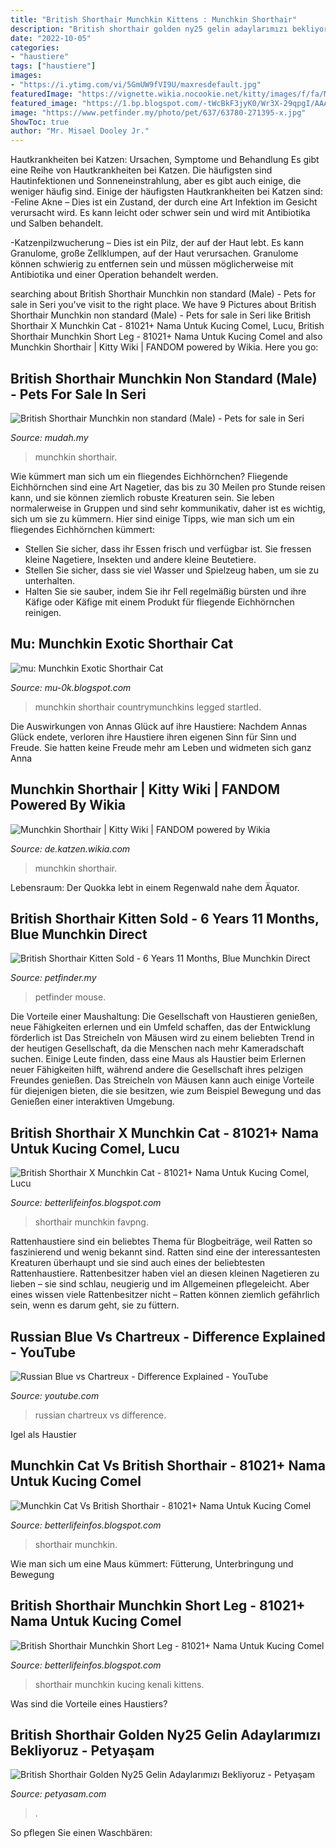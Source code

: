 ```yaml
---
title: "British Shorthair Munchkin Kittens : Munchkin Shorthair"
description: "British shorthair golden ny25 gelin adaylarımızı bekliyoruz"
date: "2022-10-05"
categories:
- "haustiere"
tags: ["haustiere"]
images:
- "https://i.ytimg.com/vi/5GmUW9fVI9U/maxresdefault.jpg"
featuredImage: "https://vignette.wikia.nocookie.net/kitty/images/f/fa/Munchkin-cat7.jpg/revision/latest?cb=20130122141356&amp;path-prefix=de"
featured_image: "https://1.bp.blogspot.com/-tWcBkF3jyK0/Wr3X-29qpgI/AAAAAAAAWGY/90Ka6V6Ve9ovaB7rxJ0ibzQX4s3CdUwnwCLcBGAs/w1200-h630-p-k-no-nu/british-shorthair-cats-and-kittens-5.jpg"
image: "https://www.petfinder.my/photo/pet/637/63780-271395-x.jpg"
ShowToc: true
author: "Mr. Misael Dooley Jr."
---
```



Hautkrankheiten bei Katzen: Ursachen, Symptome und Behandlung
Es gibt eine Reihe von Hautkrankheiten bei Katzen. Die häufigsten sind Hautinfektionen und Sonneneinstrahlung, aber es gibt auch einige, die weniger häufig sind. Einige der häufigsten Hautkrankheiten bei Katzen sind:
-Feline Akne – Dies ist ein Zustand, der durch eine Art Infektion im Gesicht verursacht wird. Es kann leicht oder schwer sein und wird mit Antibiotika und Salben behandelt.

-Katzenpilzwucherung – Dies ist ein Pilz, der auf der Haut lebt. Es kann Granulome, große Zellklumpen, auf der Haut verursachen. Granulome können schwierig zu entfernen sein und müssen möglicherweise mit Antibiotika und einer Operation behandelt werden.

	

		
searching about British Shorthair Munchkin non standard (Male) - Pets for sale in Seri you've visit to the right place. We have 9 Pictures about British Shorthair Munchkin non standard (Male) - Pets for sale in Seri like British Shorthair X Munchkin Cat - 81021+ Nama Untuk Kucing Comel, Lucu, British Shorthair Munchkin Short Leg - 81021+ Nama Untuk Kucing Comel and also Munchkin Shorthair | Kitty Wiki | FANDOM powered by Wikia. Here you go:
		
    
## British Shorthair Munchkin Non Standard (Male) - Pets For Sale In Seri

<img loading=lazy src="https://img.rnudah.com/images/52/520126015058154.jpg" onerror="this.onerror=null;this.src='https://tse2.mm.bing.net/th?id=OIP.3Io2pcQP5unGzD5cGkSZAQHaHa&amp;pid=15.1';" alt="British Shorthair Munchkin non standard (Male) - Pets for sale in Seri">

_Source: mudah.my_

>munchkin shorthair. 

	

Wie kümmert man sich um ein fliegendes Eichhörnchen?
Fliegende Eichhörnchen sind eine Art Nagetier, das bis zu 30 Meilen pro Stunde reisen kann, und sie können ziemlich robuste Kreaturen sein. Sie leben normalerweise in Gruppen und sind sehr kommunikativ, daher ist es wichtig, sich um sie zu kümmern. Hier sind einige Tipps, wie man sich um ein fliegendes Eichhörnchen kümmert:
- Stellen Sie sicher, dass ihr Essen frisch und verfügbar ist. Sie fressen kleine Nagetiere, Insekten und andere kleine Beutetiere.
- Stellen Sie sicher, dass sie viel Wasser und Spielzeug haben, um sie zu unterhalten.
- Halten Sie sie sauber, indem Sie ihr Fell regelmäßig bürsten und ihre Käfige oder Käfige mit einem Produkt für fliegende Eichhörnchen reinigen.

    
## Mu: Munchkin Exotic Shorthair Cat

<img loading=lazy src="http://www.countrymunchkins.net/wp-content/uploads/2011/02/99179k4_20.jpg" onerror="this.onerror=null;this.src='https://tse4.mm.bing.net/th?id=OIP.BkeumjhQ9JxkAFpFZ8FMjwHaLy&amp;pid=15.1';" alt="mu: Munchkin Exotic Shorthair Cat">

_Source: mu-0k.blogspot.com_

>munchkin shorthair countrymunchkins legged startled. 

	

Die Auswirkungen von Annas Glück auf ihre Haustiere: Nachdem Annas Glück endete, verloren ihre Haustiere ihren eigenen Sinn für Sinn und Freude. Sie hatten keine Freude mehr am Leben und widmeten sich ganz Anna

    
## Munchkin Shorthair | Kitty Wiki | FANDOM Powered By Wikia

<img loading=lazy src="https://vignette.wikia.nocookie.net/kitty/images/f/fa/Munchkin-cat7.jpg/revision/latest?cb=20130122141356&amp;path-prefix=de" onerror="this.onerror=null;this.src='https://tse3.mm.bing.net/th?id=OIP.JZyAoZ3qQOi4esPBONFB0AHaE9&amp;pid=15.1';" alt="Munchkin Shorthair | Kitty Wiki | FANDOM powered by Wikia">

_Source: de.katzen.wikia.com_

>munchkin shorthair. 

	

Lebensraum: Der Quokka lebt in einem Regenwald nahe dem Äquator.

    
## British Shorthair Kitten Sold - 6 Years 11 Months, Blue Munchkin Direct

<img loading=lazy src="https://www.petfinder.my/photo/pet/637/63780-271395-x.jpg" onerror="this.onerror=null;this.src='https://tse3.mm.bing.net/th?id=OIP.x6oEtMRZsgDRu5jEgp4hKwHaFj&amp;pid=15.1';" alt="British Shorthair Kitten Sold - 6 Years 11 Months, Blue Munchkin Direct">

_Source: petfinder.my_

>petfinder mouse. 

	

Die Vorteile einer Maushaltung: Die Gesellschaft von Haustieren genießen, neue Fähigkeiten erlernen und ein Umfeld schaffen, das der Entwicklung förderlich ist
Das Streicheln von Mäusen wird zu einem beliebten Trend in der heutigen Gesellschaft, da die Menschen nach mehr Kameradschaft suchen. Einige Leute finden, dass eine Maus als Haustier beim Erlernen neuer Fähigkeiten hilft, während andere die Gesellschaft ihres pelzigen Freundes genießen. Das Streicheln von Mäusen kann auch einige Vorteile für diejenigen bieten, die sie besitzen, wie zum Beispiel Bewegung und das Genießen einer interaktiven Umgebung.

    
## British Shorthair X Munchkin Cat - 81021+ Nama Untuk Kucing Comel, Lucu

<img loading=lazy src="https://img.favpng.com/20/7/20/exotic-shorthair-persian-cat-british-shorthair-munchkin-cat-kitten-png-favpng-fYhAJTK2MK1sNGgrr3RNS51Ti.jpg" onerror="this.onerror=null;this.src='https://tse3.mm.bing.net/th?id=OIP.o_ULry5l9uuYYgJLqZwQGAHaGG&amp;pid=15.1';" alt="British Shorthair X Munchkin Cat - 81021+ Nama Untuk Kucing Comel, Lucu">

_Source: betterlifeinfos.blogspot.com_

>shorthair munchkin favpng. 

	

Rattenhaustiere sind ein beliebtes Thema für Blogbeiträge, weil Ratten so faszinierend und wenig bekannt sind.
Ratten sind eine der interessantesten Kreaturen überhaupt und sie sind auch eines der beliebtesten Rattenhaustiere. Rattenbesitzer haben viel an diesen kleinen Nagetieren zu lieben – sie sind schlau, neugierig und im Allgemeinen pflegeleicht. Aber eines wissen viele Rattenbesitzer nicht – Ratten können ziemlich gefährlich sein, wenn es darum geht, sie zu füttern.

    
## Russian Blue Vs Chartreux - Difference Explained - YouTube

<img loading=lazy src="https://i.ytimg.com/vi/5GmUW9fVI9U/maxresdefault.jpg" onerror="this.onerror=null;this.src='https://tse4.mm.bing.net/th?id=OIP.8t__Nq7XipxXEhwocekqUQHaEK&amp;pid=15.1';" alt="Russian Blue vs Chartreux - Difference Explained - YouTube">

_Source: youtube.com_

>russian chartreux vs difference. 

	

Igel als Haustier

    
## Munchkin Cat Vs British Shorthair - 81021+ Nama Untuk Kucing Comel

<img loading=lazy src="https://i.pinimg.com/originals/59/b3/cd/59b3cdc839b0a2607c7102c164906bdf.jpg" onerror="this.onerror=null;this.src='https://tse3.mm.bing.net/th?id=OIP.rHO8NC202-AvYhfP4phKBwHaIc&amp;pid=15.1';" alt="Munchkin Cat Vs British Shorthair - 81021+ Nama Untuk Kucing Comel">

_Source: betterlifeinfos.blogspot.com_

>shorthair munchkin. 

	

Wie man sich um eine Maus kümmert: Fütterung, Unterbringung und Bewegung

    
## British Shorthair Munchkin Short Leg - 81021+ Nama Untuk Kucing Comel

<img loading=lazy src="https://1.bp.blogspot.com/-tWcBkF3jyK0/Wr3X-29qpgI/AAAAAAAAWGY/90Ka6V6Ve9ovaB7rxJ0ibzQX4s3CdUwnwCLcBGAs/w1200-h630-p-k-no-nu/british-shorthair-cats-and-kittens-5.jpg" onerror="this.onerror=null;this.src='https://tse2.mm.bing.net/th?id=OIP.O0sQWYzq77MRNMQLrOQIXwHaD4&amp;pid=15.1';" alt="British Shorthair Munchkin Short Leg - 81021+ Nama Untuk Kucing Comel">

_Source: betterlifeinfos.blogspot.com_

>shorthair munchkin kucing kenali kittens. 

	

Was sind die Vorteile eines Haustiers?

    
## British Shorthair Golden Ny25 Gelin Adaylarımızı Bekliyoruz - Petyaşam

<img loading=lazy src="https://petyasam.com/wp-content/uploads/2020/11/9FFC4D29-1EA7-4B6A-B755-705E81334834.jpeg" onerror="this.onerror=null;this.src='https://tse4.mm.bing.net/th?id=OIP.qLfMlwPNZ8ZnvbJKEJyN_gHaJ4&amp;pid=15.1';" alt="British Shorthair Golden Ny25 Gelin Adaylarımızı Bekliyoruz - Petyaşam">

_Source: petyasam.com_

>. 

	

So pflegen Sie einen Waschbären:

